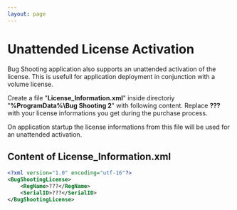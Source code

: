```yaml
---
layout: page
---
```


# Unattended License Activation

Bug Shooting application also supports an unattended activation of the license. This is usefull for application deployment in conjunction with a volume license.

Create a file "**License_Information.xml**" inside directoriy "**%ProgramData%\Bug Shooting 2**" with following content. Replace **???** with your license informations you get during the purchase process.

On application startup the license informations from this file will be used for an unattended activation.

## Content of License_Information.xml
```xml
<?xml version="1.0" encoding="utf-16"?>
<BugShootingLicense>
	<RegName>???</RegName>
	<SerialID>???</SerialID>
</BugShootingLicense>
```
